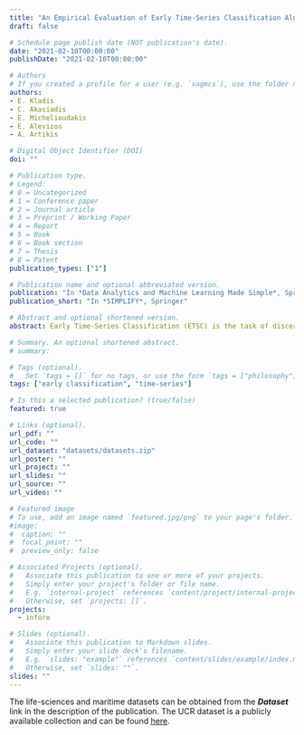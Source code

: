 ```yaml
---
title: "An Empirical Evaluation of Early Time-Series Classification Algorithms"
draft: false

# Schedule page publish date (NOT publication's date).
date: "2021-02-10T00:00:00"
publishDate: "2021-02-10T00:00:00"

# Authors
# If you created a profile for a user (e.g. `vagmcs`), use the folder name instead, and should be replaced by their full name and linked to their profile.
authors:
- E. Kladis
- C. Akasiadis
- E. Michelioudakis
- E. Alevizos
- A. Artikis

# Digital Object Identifier (DOI)
doi: ""

# Publication type.
# Legend:
# 0 = Uncategorized
# 1 = Conference paper
# 2 = Journal article
# 3 = Preprint / Working Paper
# 4 = Report
# 5 = Book
# 6 = Book section
# 7 = Thesis
# 8 = Patent
publication_types: ["1"]

# Publication name and optional abbreviated version.
publication: "In *Data Analytics and Machine Learning Made Simple*, Springer"
publication_short: "In *SIMPLIFY*, Springer"

# Abstract and optional shortened version.
abstract: Early Time-Series Classification (ETSC) is the task of discerning the class of time-series observations, as accurately and fast as possible. Such approaches can be incorporated in forecasting, and this way assist on many research fields. However, available approaches are not suitable for all problems, since the shape and the nature of data can impact their performance. In the context of this work, we empirically evaluate five state-of-the-art ETSC algorithms on publicly available data, as well as on two newly introduced datasets, originating from the biological and maritime application areas. The first dataset refers to cancer simulation data, while the second consists of vessel geospatial information. The aim is to extensively evaluate ETSC algorithms, and provide intuition on how such approaches work, and what are the problem characteristics that may render each method successful. Also, the framework we used for the evaluation can serve as a benchmark for new related approaches.

# Summary. An optional shortened abstract.
# summary:

# Tags (optional).
#   Set `tags = []` for no tags, or use the form `tags = ["philosophy"]`.
tags: ["early classification", "time-series"]

# Is this a selected publication? (true/false)
featured: true

# Links (optional).
url_pdf: ""
url_code: ""
url_dataset: "datasets/datasets.zip"
url_poster: ""
url_project: ""
url_slides: ""
url_source: ""
url_video: ""

# Featured image
# To use, add an image named `featured.jpg/png` to your page's folder.
#image:
#  caption: ""
#  focal_point: ""
#  preview_only: false

# Associated Projects (optional).
#   Associate this publication to one or more of your projects.
#   Simply enter your project's folder or file name.
#   E.g. `internal-project` references `content/project/internal-project/index.md`.
#   Otherwise, set `projects: []`.
projects:
  - infore

# Slides (optional).
#   Associate this publication to Markdown slides.
#   Simply enter your slide deck's filename.
#   E.g. `slides: "example"` references `content/slides/example/index.md`.
#   Otherwise, set `slides: ""`.
slides: ""
---
```


The life-sciences and maritime datasets can be obtained from the ***Dataset*** link in the description of the 
publication. The UCR dataset is a publicly available collection and can be found 
[here](http://www.timeseriesclassification.com/dataset.php).

